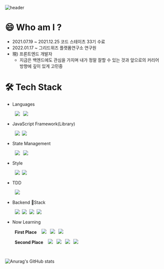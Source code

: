 
![header](https://capsule-render.vercel.app/api?type=slice&color=7dcbf8&height=200&fontColor=313131&section=header&text=Je-developer&animation=fadeIn)

# 😄 Who am I ? 
- 2021.07.19 ~ 2021.12.25 코드 스테이츠 33기 수료
- 2022.01.17 ~ 그리드위즈 플랫폼연구소 연구원
- 現) 프론트엔드 개발자
    - 지금은 백엔드에도 관심을 가지며 내가 정말 잘할 수 있는 것과 앞으로의 커리어 방향에 깊이 있게 고민중


    
    
    
# 🛠 Tech Stack

      
- Languages 
    
&nbsp;&nbsp;&nbsp;&nbsp;&nbsp;&nbsp;&nbsp; <img src="https://img.shields.io/badge/javascript-F7DF1E?style=flat-square&logo=javascript&logoColor=black">  &nbsp; <img src="https://img.shields.io/badge/TypeScript-blue?style=flat-square&logo=TypeScript&logoColor=white"/> 
     
       
- JavaScript Framework(Library)  
    
&nbsp;&nbsp;&nbsp;&nbsp;&nbsp;&nbsp;&nbsp; <img src="https://img.shields.io/badge/React-61DAFB?style=flat-square&logo=react&logoColor=white"/>  &nbsp;<img src="https://img.shields.io/badge/vue.js-4FC08D?style=flat-square&logo=vue.js&logoColor=white" /> 

        
- State Management

&nbsp;&nbsp;&nbsp;&nbsp;&nbsp;&nbsp;&nbsp; <img src="https://img.shields.io/badge/redux-8A2BE2?style=flat-square&logo=redux&logoColor=white"> &nbsp; <img src="https://img.shields.io/badge/vuex-3eb07b?style=flat-square&logo=vue.js&logoColor=white"> 
    
- Style 
    
&nbsp;&nbsp;&nbsp;&nbsp;&nbsp;&nbsp;&nbsp; <img src="https://img.shields.io/badge/Styled%20Components-DB7093?style=flat-square&logo=styled-components&logoColor=white"/>  &nbsp;<img src="https://img.shields.io/badge/sass-cf649a?style=flat-square&logo=sass&logoColor=white" />

- TDD
    
&nbsp;&nbsp;&nbsp;&nbsp;&nbsp;&nbsp;&nbsp; <img src="https://img.shields.io/badge/jest-9a405a?style=flat-square&logo=jest&logoColor=white">
  

- Backend Stack
    
&nbsp;&nbsp;&nbsp;&nbsp;&nbsp;&nbsp;&nbsp; <img src="https://img.shields.io/badge/Node.js-43853D?style=flat-square&logo=node.js&logoColor=white">  &nbsp;<img src="https://img.shields.io/badge/express-555555?style=flat-square&logo=express&logoColor=white">  &nbsp;<img src="https://img.shields.io/badge/Sequelize-52B0E7?style=flat-square&logo=Sequelize&logoColor=white"> &nbsp;<img src="https://img.shields.io/badge/mysql-4479A1?style=flat-square&logo=mysql&logoColor=white"> 

    


    
- Now Learning  

&nbsp;&nbsp;&nbsp;&nbsp;&nbsp;&nbsp;&nbsp; **First Place** &nbsp;&nbsp; <img src="https://img.shields.io/badge/pinia-ffd75a?style=flat-square&logo=pinia&logoColor=white"> &nbsp; <img src="https://img.shields.io/badge/vitest-6f9e34?style=flat-square&logo=vitest&logoColor=white"> &nbsp; <img src="https://img.shields.io/badge/mobx-de5e0c?style=flat-square&logo=mobx&logoColor=white"> 
    
&nbsp;&nbsp;&nbsp;&nbsp;&nbsp;&nbsp;&nbsp; **Second Place** &nbsp;&nbsp; <img src="https://img.shields.io/badge/Java-ED8B00?style=flat-square&logo=java&logoColor=white"> &nbsp; <img src="https://img.shields.io/badge/Python-3776AB?style=flat-square&logo=python&logoColor=white"> &nbsp; <img src="https://img.shields.io/badge/Spring-6DB33F?style=flat-square&logo=spring&logoColor=white"> &nbsp; <img src="https://img.shields.io/badge/MongoDB-4EA94B?style=flat-square&logo=mongodb&logoColor=white"> 
    
       
<br/>
      
  
![Anurag's GitHub stats](https://github-readme-stats.vercel.app/api?username=Je-chan&show_icons=true&theme=radical)

